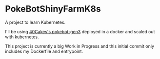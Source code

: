 # PokeBotShinyFarmK8s
A project to learn Kubernetes. 

I'll be using [40Cakes's pokebot-gen3](https://github.com/40Cakes/pokebot-gen3) deployed in a docker and scaled out with kubernetes. 

This project is currently a big Work in Progress and this initial commit only includes my Dockerfile and entrypoint. 
